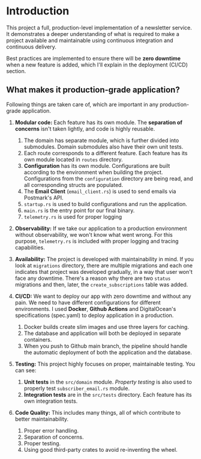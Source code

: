 # Introduction
This project a full, production-level implementation of a newsletter service. It demonstrates a deeper understanding of what is required to make a project available and maintainable using continuous integration and continuous delivery. 

Best practices are implemented to ensure there will be **zero downtime** when a new feature is added, which I'll explain in the deployment (CI/CD) section.

## What makes it production-grade application?
Following things are taken care of, which are important in any production-grade application.

1. **Modular code:** Each feature has its own module. The **separation of concerns** isn't taken lightly, and code is highly reusable.
   1. The domain has separate module, which is further divided into submodules. Domain submodules also have their own unit tests.
   2. Each route corresponds to a different feature. Each feature has its own module located in `routes` directory.
   3. **Configuration** has its own module. Configurations are built according to the environment when building the project. Configurations from the `configuration` directory are being read, and all corresponding structs are populated.
   4. The **Email Client** (`email_client.rs`) is used to send emails via Postmark's API.
   5. `startup.rs` is used to build configurations and run the application.
   6. `main.rs` is the entry point for our final binary.
   7. `telemetry.rs` is used for proper logging

2. **Observability:** If we take our application to a production environment without observability, we won't know what went wrong. For this purpose, `telemetry.rs` is included with proper logging and tracing capabilities.

3. **Availability:**  The project is developed with maintainability in mind. If you look at `migrations` directory, there are multiple migrations and each one indicates that project was developed gradually, in a way that user won't face any downtime. There's a reason why there are two `status` migrations and then, later, the `create_subscriptions` table was added.
   
4. **CI/CD:** We want to deploy our app with zero downtime and without any pain. We need to have different configurations for different environments. I used **Docker**, **Github Actions** and DigitalOcean's specifications (spec.yaml) to deploy application in a production.
   1. Docker builds create slim images and use three layers for caching.
   2. The database and application will both be deployed in separate containers.
   3. When you push to Github main branch, the pipeline should handle the automatic deployment of both the application and the database. 

5. **Testing:** This project highly focuses on proper, maintainable testing. You can see:
   1. **Unit tests** in the `src/domain` module. *Property testing* is also used to properly test `subscriber_email.rs` module.
   2. **Integration tests** are in the `src/tests` directory. Each feature has its own integration tests. 

6. **Code Quality:** This includes many things, all of which contribute to better maintainability.
   1. Proper error handling.
   2. Separation of concerns.
   3. Proper testing.
   4. Using good third-party crates to avoid re-inventing the wheel. 